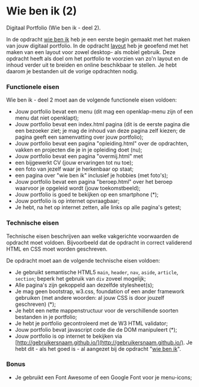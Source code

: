 # Wie ben ik (2)
Digitaal Portfolio (Wie ben ik - deel 2).

In de opdracht [wie ben ik](https://github.com/davinci-ao/wie-ben-ik) heb je een eerste begin gemaakt met het maken van jouw digitaal portfolio. In de opdracht [layout](https://github.com/davinci-ao/layout) heb je geoefend met het maken van een layout voor zowel desktop- als mobiel gebruik. Deze opdracht heeft als doel om het portfolio te voorzien van zo'n layout en de inhoud verder uit te breiden en online beschikbaar te stellen. Je hebt daarom je bestanden uit de vorige opdrachten nodig. 

### Functionele eisen
Wie ben ik - deel 2 moet aan de volgende functionele eisen voldoen:
* Jouw portfolio bevat een menu (dit mag een openklap-menu zijn of een menu dat niet openklapt);
* Jouw portfolio bevat een index.html pagina (dit is de eerste pagina die een bezoeker ziet; je mag de inhoud van deze pagina zelf kiezen; de pagina geeft een samenvatting over jouw portfolio);
* Jouw portfolio bevat een pagina "opleiding.html" over de opdrachten, vakken en projecten die je in je opleiding doet (nu);
* Jouw portfolio bevat een pagina "overmij.html" met 
 * een bijgewerkt CV (jouw ervaringen tot nu toe);
 * een foto van jezelf waar je herkenbaar op staat;
 * een pagina over "wie ben ik" inclusief je hobbies (met foto's);
* Jouw portfolio bevat een pagina "beroep.html" over het beroep waarvoor je opgeleid wordt (jouw toekomstbeeld);
* Jouw portfolio is goed te bekijken op een smartphone (*);
* Jouw portfolio is op internet opvraagbaar;
* Je hebt, na het op internet zetten, alle links op alle pagina's getest;

### Technische eisen
Technische eisen beschrijven aan welke vakgerichte voorwaarden de opdracht moet voldoen. Bijvoorbeeld dat de opdracht in correct validerend HTML en CSS moet worden geschreven. 

De opdracht moet aan de volgende technische eisen voldoen:
* Je gebruikt semantische HTML5 `main`, `header`, `nav`, `aside`, `article`, `section`; beperk het gebruik van `div` zoveel mogelijk;
* Alle pagina's zijn gekoppeld aan dezelfde stylesheet(s);
* Je mag geen bootstrap, w3.css, foundation of een ander framework gebruiken (met andere woorden: al jouw CSS is door jouzelf geschreven) (*);
* Je hebt een nette mappenstructuur voor de verschillende soorten bestanden in je portfolio;
* Je hebt je portfolio gecontroleerd met de W3 HTML validator;
* Jouw portfolio bevat javascript code die de DOM manipuleert (*);
* Jouw portfolio is op internet te bekijken via [http://gebruikersnaam.github.io/](http://gebruikersnaam.github.io/). Je hebt dit - als het goed is - al aangezet bij de opdracht "[wie ben ik](https://github.com/davinci-ao/wie-ben-ik)".

### Bonus
* Je gebruikt een Font Awesome of een Google Font voor je menu-icons;
